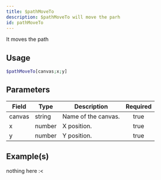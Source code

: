 ```yaml
---
title: $pathMoveTo
description: $pathMoveTo will move the parh
id: pathMoveTo
---
```


It moves the path

## Usage

```php
$pathMoveTo[canvas;x;y]
```

## Parameters

| Field | Type | Description | Required |
| ----- | ---- | ----------- | :------: |
| canvas | string | Name of the canvas. | true |
| x | number | X position. | true |
| y | number | Y position. | true |

## Example(s)

nothing here :<
